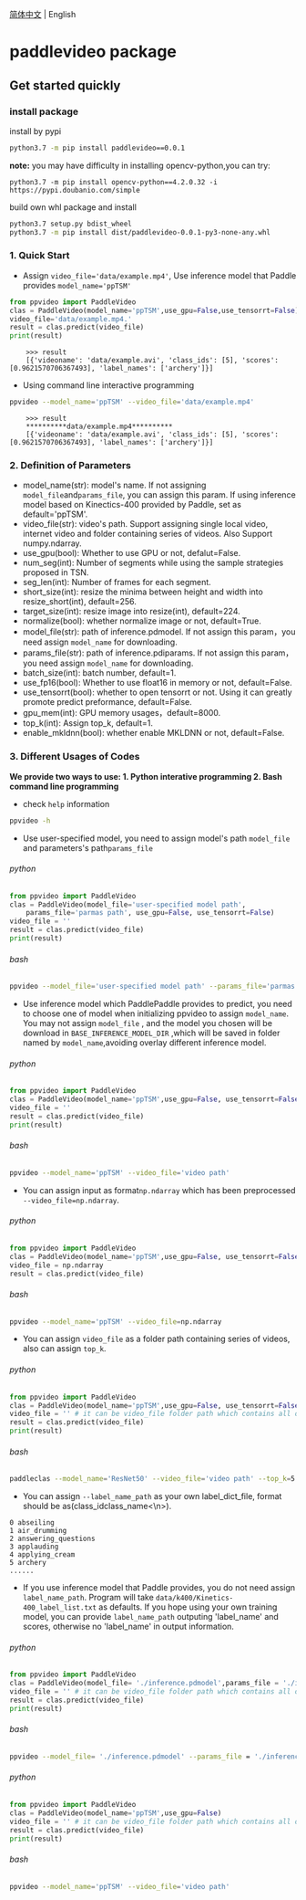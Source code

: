 [简体中文](../zh-CN/whl_zh.md) | English
# paddlevideo package

## Get started quickly

### install package

install by pypi
```bash
python3.7 -m pip install paddlevideo==0.0.1
```
**note:** you may have difficulty in installing opencv-python,you can try:

```
python3.7 -m pip install opencv-python==4.2.0.32 -i https://pypi.doubanio.com/simple
```

build own whl package and install
```bash
python3.7 setup.py bdist_wheel
python3.7 -m pip install dist/paddlevideo-0.0.1-py3-none-any.whl
```

### 1. Quick Start

* Assign `video_file='data/example.mp4'`, Use inference model that Paddle provides `model_name='ppTSM'`


```python
from ppvideo import PaddleVideo
clas = PaddleVideo(model_name='ppTSM',use_gpu=False,use_tensorrt=False)
video_file='data/example.mp4.'
result = clas.predict(video_file)
print(result)
```

```
    >>> result
    [{'videoname': 'data/example.avi', 'class_ids': [5], 'scores': [0.9621570706367493], 'label_names': ['archery']}]
```

* Using command line interactive programming
```bash
ppvideo --model_name='ppTSM' --video_file='data/example.mp4'
```

```
    >>> result
    **********data/example.mp4**********
    [{'videoname': 'data/example.avi', 'class_ids': [5], 'scores': [0.9621570706367493], 'label_names': ['archery']}]
```


### 2. Definition of Parameters
* model_name(str): model's name. If not assigning `model_file`and`params_file`, you can assign this param. If using inference model based on Kinectics-400 provided by Paddle, set as default='ppTSM'.
* video_file(str): video's path. Support assigning single local video, internet video and folder containing series of videos. Also Support numpy.ndarray.
* use_gpu(bool): Whether to use GPU or not, defalut=False.
* num_seg(int): Number of segments while using the sample strategies proposed in TSN.
* seg_len(int): Number of frames for each segment.
* short_size(int): resize the minima between height and width into resize_short(int), default=256.
* target_size(int): resize image into resize(int), default=224.
* normalize(bool): whether normalize image or not, default=True.
* model_file(str): path of inference.pdmodel. If not assign this param，you need assign `model_name` for downloading.
* params_file(str): path of inference.pdiparams. If not assign this param，you need assign `model_name` for downloading.
* batch_size(int): batch number, default=1.
* use_fp16(bool): Whether to use float16 in memory or not, default=False.
* use_tensorrt(bool): whether to open tensorrt or not. Using it can greatly promote predict preformance, default=False.
* gpu_mem(int): GPU memory usages，default=8000.
* top_k(int): Assign top_k, default=1.
* enable_mkldnn(bool): whether enable MKLDNN or not, default=False.


### 3. Different Usages of Codes

**We provide two ways to use: 1. Python interative programming 2. Bash command line programming**

* check `help` information
```bash
ppvideo -h
```

* Use user-specified model, you need to assign model's path `model_file` and parameters's path`params_file`

###### python
```python
from ppvideo import PaddleVideo
clas = PaddleVideo(model_file='user-specified model path',
    params_file='parmas path', use_gpu=False, use_tensorrt=False)
video_file = ''
result = clas.predict(video_file)
print(result)
```

###### bash
```bash
ppvideo --model_file='user-specified model path' --params_file='parmas path' --video_file='video path'
```


* Use inference model which PaddlePaddle provides to predict, you need to choose one of model when initializing ppvideo to assign `model_name`. You may not assign `model_file` , and the model you chosen will be download in `BASE_INFERENCE_MODEL_DIR` ,which will be saved in folder named by `model_name`,avoiding overlay different inference model.

###### python
```python
from ppvideo import PaddleVideo
clas = PaddleVideo(model_name='ppTSM',use_gpu=False, use_tensorrt=False)
video_file = ''
result = clas.predict(video_file)
print(result)
```

###### bash
```bash
ppvideo --model_name='ppTSM' --video_file='video path'
```

* You can assign input as format`np.ndarray` which has been preprocessed `--video_file=np.ndarray`.


###### python
```python
from ppvideo import PaddleVideo
clas = PaddleVideo(model_name='ppTSM',use_gpu=False, use_tensorrt=False)
video_file = np.ndarray
result = clas.predict(video_file)
```

###### bash
```bash
ppvideo --model_name='ppTSM' --video_file=np.ndarray
```

* You can assign `video_file` as a folder path containing series of videos, also can assign `top_k`.

###### python
```python
from ppvideo import PaddleVideo
clas = PaddleVideo(model_name='ppTSM',use_gpu=False, use_tensorrt=False,top_k=5)
video_file = '' # it can be video_file folder path which contains all of videos you want to predict.
result = clas.predict(video_file)
print(result)
```

###### bash
```bash
paddleclas --model_name='ResNet50' --video_file='video path' --top_k=5
```

* You can assign `--label_name_path` as your own label_dict_file, format should be as(class_id<space>class_name<\n>).

```
0 abseiling
1 air_drumming
2 answering_questions
3 applauding
4 applying_cream
5 archery
......
```

* If you use inference model that Paddle provides, you do not need assign `label_name_path`. Program will take `data/k400/Kinetics-400_label_list.txt` as defaults. If you hope using your own training model, you can provide `label_name_path` outputing 'label_name' and scores, otherwise no 'label_name' in output information.

###### python
```python
from ppvideo import PaddleVideo
clas = PaddleVideo(model_file= './inference.pdmodel',params_file = './inference.pdiparams',label_name_path='./data/k400/Kinetics-400_label_list.txt',use_gpu=False)
video_file = '' # it can be video_file folder path which contains all of videos you want to predict.
result = clas.predict(video_file)
print(result)
```
###### bash
```bash
ppvideo --model_file= './inference.pdmodel' --params_file = './inference.pdiparams' --video_file='video path' --label_name_path='./data/k400/Kinetics-400_label_list.txt'
```
###### python
```python
from ppvideo import PaddleVideo
clas = PaddleVideo(model_name='ppTSM',use_gpu=False)
video_file = '' # it can be video_file folder path which contains all of videos you want to predict.
result = clas.predict(video_file)
print(result)
```
###### bash
```bash
ppvideo --model_name='ppTSM' --video_file='video path'
```
